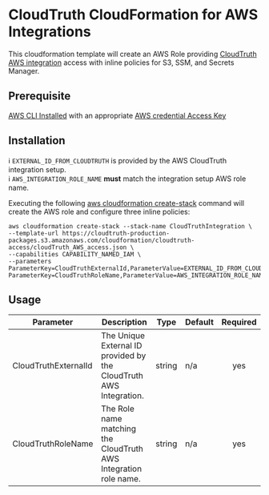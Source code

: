 # CloudTruth CloudFormation for AWS Integrations 
This cloudformation template will create an AWS Role providing [CloudTruth AWS integration](https://docs.cloudtruth.com/integrations/aws) access with inline policies for S3, SSM, and Secrets Manager. 

## Prerequisite
[AWS CLI Installed](https://docs.aws.amazon.com/cli/latest/userguide/install-cliv2.html) with an appropriate [AWS credential Access Key](https://console.aws.amazon.com/iam/home#/security_credentials)


## Installation
:information_source: ``EXTERNAL_ID_FROM_CLOUDTRUTH`` is provided by the AWS CloudTruth integration setup.   
:information_source: ``AWS_INTEGRATION_ROLE_NAME`` **must** match the integration setup AWS role name. 

Executing the following [aws cloudformation create-stack](https://awscli.amazonaws.com/v2/documentation/api/latest/reference/cloudformation/create-stack.html) command will create the AWS role and configure three inline policies:


```
aws cloudformation create-stack --stack-name CloudTruthIntegration \
--template-url https://cloudtruth-production-packages.s3.amazonaws.com/cloudformation/cloudtruth-access/cloudTruth_AWS_access.json \
--capabilities CAPABILITY_NAMED_IAM \
--parameters ParameterKey=CloudTruthExternalId,ParameterValue=EXTERNAL_ID_FROM_CLOUDTRUTH ParameterKey=CloudTruthRoleName,ParameterValue=AWS_INTEGRATION_ROLE_NAME
```

## Usage

| Parameter | Description | Type | Default | Required |
|-----------|-------------|------|---------|:--------:|
| CloudTruthExternalId | The Unique External ID provided by the CloudTruth AWS Integration. | string | n/a | yes |
| CloudTruthRoleName | The Role name matching the CloudTruth AWS Integration role name. | string | n/a | yes |
